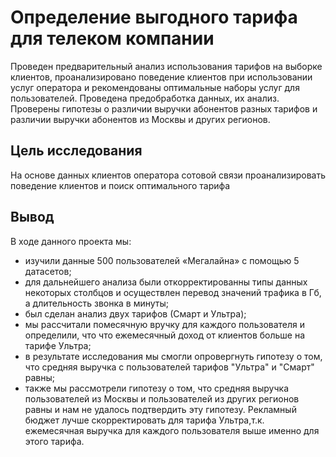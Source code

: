# Определение выгодного тарифа для телеком компании
Проведен предварительный анализ использования тарифов на выборке клиентов, проанализировано поведение клиентов при использовании услуг оператора и рекомендованы оптимальные наборы услуг для пользователей. Проведена предобработка данных, их анализ. Проверены гипотезы о различии выручки абонентов разных тарифов и различии выручки абонентов из Москвы и других регионов.

## Цель исследования
На основе данных клиентов оператора сотовой связи проанализировать поведение клиентов и поиск оптимального тарифа

## Вывод
В ходе данного проекта мы:

- изучили данные 500 пользователей «Мегалайна» с помощью 5 датасетов;
- для дальнейшего анализа были откорректированны типы данных некоторых столбцов и осуществлен перевод значений трафика в Гб, а длительность звонка в минуты;
- был сделан анализ двух тарифов (Смарт и Ультра);
- мы рассчитали помесячную вручку для каждого пользователя и определили, что что ежемесячный доход от клиентов больше на тарифе Ультра;
- в результате исследования мы смогли опровергнуть гипотезу о том, что средняя выручка с пользователей тарифов "Ультра" и "Смарт" равны;
- также мы рассмотрели гипотезу о том, что средняя выручка пользователей из Москвы и пользователей из других регионов равны и нам не удалось подтвердить эту гипотезу.
Рекламный бюджет лучше скорректировать для тарифа Ультра,т.к. ежемесячная выручка для каждого пользователя выше именно для этого тарифа.
